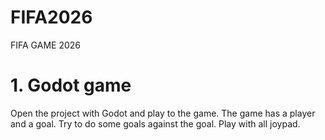 # FIFA2026
FIFA GAME 2026

# 1. Godot game

Open the project with Godot and play to the game.
The game has a player and a goal. 
Try to do some goals against the goal.
Play with all joypad. 
